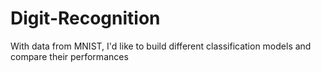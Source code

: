 # Digit-Recognition
With data from MNIST, I'd like to build different classification models and compare their performances
